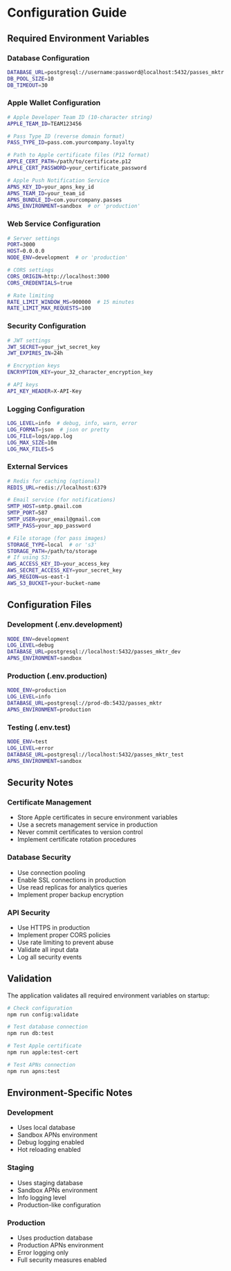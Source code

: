 # Configuration Guide

## Required Environment Variables

### Database Configuration
```bash
DATABASE_URL=postgresql://username:password@localhost:5432/passes_mktr
DB_POOL_SIZE=10
DB_TIMEOUT=30
```

### Apple Wallet Configuration
```bash
# Apple Developer Team ID (10-character string)
APPLE_TEAM_ID=TEAM123456

# Pass Type ID (reverse domain format)
PASS_TYPE_ID=pass.com.yourcompany.loyalty

# Path to Apple certificate files (P12 format)
APPLE_CERT_PATH=/path/to/certificate.p12
APPLE_CERT_PASSWORD=your_certificate_password

# Apple Push Notification Service
APNS_KEY_ID=your_apns_key_id
APNS_TEAM_ID=your_team_id
APNS_BUNDLE_ID=com.yourcompany.passes
APNS_ENVIRONMENT=sandbox  # or 'production'
```

### Web Service Configuration
```bash
# Server settings
PORT=3000
HOST=0.0.0.0
NODE_ENV=development  # or 'production'

# CORS settings
CORS_ORIGIN=http://localhost:3000
CORS_CREDENTIALS=true

# Rate limiting
RATE_LIMIT_WINDOW_MS=900000  # 15 minutes
RATE_LIMIT_MAX_REQUESTS=100
```

### Security Configuration
```bash
# JWT settings
JWT_SECRET=your_jwt_secret_key
JWT_EXPIRES_IN=24h

# Encryption keys
ENCRYPTION_KEY=your_32_character_encryption_key

# API keys
API_KEY_HEADER=X-API-Key
```

### Logging Configuration
```bash
LOG_LEVEL=info  # debug, info, warn, error
LOG_FORMAT=json  # json or pretty
LOG_FILE=logs/app.log
LOG_MAX_SIZE=10m
LOG_MAX_FILES=5
```

### External Services
```bash
# Redis for caching (optional)
REDIS_URL=redis://localhost:6379

# Email service (for notifications)
SMTP_HOST=smtp.gmail.com
SMTP_PORT=587
SMTP_USER=your_email@gmail.com
SMTP_PASS=your_app_password

# File storage (for pass images)
STORAGE_TYPE=local  # or 's3'
STORAGE_PATH=/path/to/storage
# If using S3:
AWS_ACCESS_KEY_ID=your_access_key
AWS_SECRET_ACCESS_KEY=your_secret_key
AWS_REGION=us-east-1
AWS_S3_BUCKET=your-bucket-name
```

## Configuration Files

### Development (.env.development)
```bash
NODE_ENV=development
LOG_LEVEL=debug
DATABASE_URL=postgresql://localhost:5432/passes_mktr_dev
APNS_ENVIRONMENT=sandbox
```

### Production (.env.production)
```bash
NODE_ENV=production
LOG_LEVEL=info
DATABASE_URL=postgresql://prod-db:5432/passes_mktr
APNS_ENVIRONMENT=production
```

### Testing (.env.test)
```bash
NODE_ENV=test
LOG_LEVEL=error
DATABASE_URL=postgresql://localhost:5432/passes_mktr_test
APNS_ENVIRONMENT=sandbox
```

## Security Notes

### Certificate Management
- Store Apple certificates in secure environment variables
- Use a secrets management service in production
- Never commit certificates to version control
- Implement certificate rotation procedures

### Database Security
- Use connection pooling
- Enable SSL connections in production
- Use read replicas for analytics queries
- Implement proper backup encryption

### API Security
- Use HTTPS in production
- Implement proper CORS policies
- Use rate limiting to prevent abuse
- Validate all input data
- Log all security events

## Validation

The application validates all required environment variables on startup:

```bash
# Check configuration
npm run config:validate

# Test database connection
npm run db:test

# Test Apple certificate
npm run apple:test-cert

# Test APNs connection
npm run apns:test
```

## Environment-Specific Notes

### Development
- Uses local database
- Sandbox APNs environment
- Debug logging enabled
- Hot reloading enabled

### Staging
- Uses staging database
- Sandbox APNs environment
- Info logging level
- Production-like configuration

### Production
- Uses production database
- Production APNs environment
- Error logging only
- Full security measures enabled
